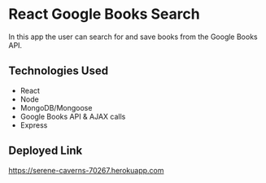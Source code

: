 # React Google Books Search

In this app the user can search for and save books from the Google Books API. 

## Technologies Used

- React
- Node
- MongoDB/Mongoose 
- Google Books API & AJAX calls
- Express

## Deployed Link

https://serene-caverns-70267.herokuapp.com
